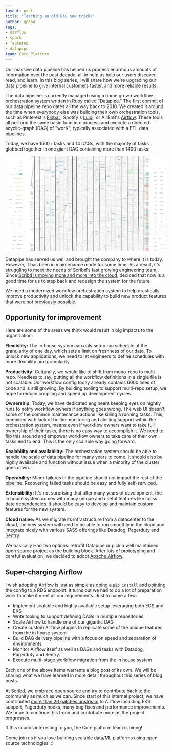 ```yaml
---
layout: post
title: "Teaching an old DAG new tricks"
author: qphou
tags:
- airflow
- spark
- featured
- datapipe
team: Core Platform
---
```


Our massive data pipeline has helped us process enormous amounts of information
over the past decade, all to help us help our users discover, read, and learn.
In this blog series, I will share how we're upgrading our data pipeline to
give internal customers faster, and more reliable results.

The data pipeline is currently managed using a home grown workflow
orchestration system written in Ruby called "Datapipe." The first commit of our
data pipeline repo dates all the way back to 2010.  We created it
around the time when everybody else was building their own orchestration tools,
such as Pinterest's [Pinball](https://github.com/pinterest/pinball), Spotify's
[Luigi](https://github.com/spotify/luigi), or AirBnB's
[Airflow](https://airflow.apache.org/). These tools all perform the same
basic function: process and execute a directed-acyclic-graph (DAG) of "worK",
typically associated with a ETL data pipelines.

Today, we have 1500+ tasks and 14 DAGs, with the majority of tasks globbed
together in one giant DAG containing more than 1400 tasks:

![It's a large DAG](/post-images/2020-02-airflow/dat-dag-tho.png)


Datapipe has served us well and brought the company
to where it is today. However, it has been in maintenance mode for some time.
As a result, it's struggling to meet the needs of Scribd's fast growing
engineering team,. Since [Scribd is moving more and more into the
cloud](/blog/2019/migrating-kafka-to-aws.html),
decided that now is a good time for us to step back and redesign the system for the
future.

We need a modernized workflow orchestration system to help drastically improve
productivity and unlock the capability to build new product features that were
not previously possible.


## Opportunity for improvement

Here are some of the areas we think would result in big impacts to the
organization:

**Flexibility:** The in house system can only setup run schedule at the granularity
of one day, which sets a limit on freshness of our data. To unlock new
applications, we need to let engineers to define schedules with more
flexibility and granularity.

**Productivity:** Culturally, we would like to shift from mono-repo to multi-repo.
Needless to say, putting all the workflow definitions in a single file is not
scalable. Our workflow config today already contains 6000 lines of code and is
still growing. By building tooling to support multi-repo setup, we hope to
reduce coupling and speed up development cycles.

**Ownership:** Today, we have dedicated engineers keeping eyes on nightly runs to
notify workflow owners if anything goes wrong. The web UI doesn't some of the
common maintenance actions like killing a running tasks. This, combined with
lack of builtin monitoring and alerting support within the orchestration
system, means even if workflow owners want to take full ownership of their
tasks, there is no easy way to accomplish it. We need to flip this around and
empower workflow owners to take care of their own tasks end to end. This is the
only scalable way going forward.

**Scalability and availability:** The orchestration system should be able to handle
the scale of data pipeline for many years to come. It should also be highly
available and function without issue when a minority of the cluster goes down.

**Operability:** Minor failures in the pipeline should not impact the rest of the
pipeline. Recovering failed tasks should be easy and fully self-serviced.

**Extensibility:** It's not surprising that after many years of development, the in
house system comes with many unique and useful features like cross date
dependencies. It should be easy to develop and maintain custom features for the
new system.

**Cloud native:** As we migrate its infrastructure from a datacenter to the cloud, the
new system will need to be able to run smoothly in the cloud and integrate
nicely with various SASS offerings like Datadog, Pagerduty and Sentry.

We basically Had two options: retrofit Datapipe or
pick a well maintained open source project as the building block. After lots of
prototyping and careful evaluation, we decided to adopt [Apache Airflow](https://airflow.apache.org).


## Super-charging Airflow

I wish adopting Airflow is just as simple as doing a `pip install` and pointing
the config to a RDS endpoint. It turns out we had to do a lot of preparation
work to make it meet all our requirements. Just to name a few:

* Implement scalable and highly available setup leveraging both ECS and EKS
* Write tooling to support defining DAGs in multiple repositories
* Scale Airflow to handle one of our gigantic DAG
* Create custom Airflow plugins to replicate some of the unique features from the in house system
* Build DAG delivery pipeline with a focus on speed and separation of environments
* Monitor Airflow itself as well as DAGs and tasks with Datadog, Pagerduty and Sentry.
* Execute multi-stage workflow migration from the in house system

Each one of the above items warrants a blog post of its own. We will be sharing
what we have learned in more detail throughout this series of blog posts.

At Scribd, we embrace open source and try to contribute back to the community
as much as we can. Since start of this internal project, we have contributed
[more than 20 patches
upstream](https://github.com/apache/airflow/pulls?utf8=%E2%9C%93&q=is%3Apr+author%3Ahouqp)
to Airflow including EKS support, Pagerduty hooks, many bug fixes and
performance improvements. We hope to continue this trend and contribute more as
the project progresses.


If this sounds interesting to you, the Core platform team is hiring!

Come join us if you love building scalable data/ML platforms using open source
technologies. :)
